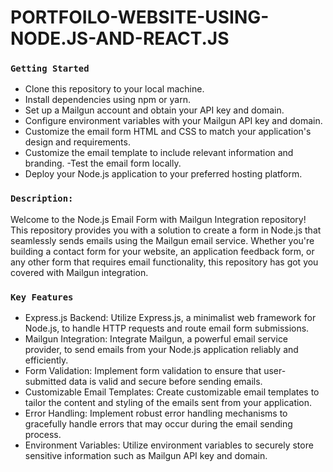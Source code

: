 

# PORTFOILO-WEBSITE-USING-NODE.JS-AND-REACT.JS

### `Getting Started` ### 

- Clone this repository to your local machine.
- Install dependencies using npm or yarn.
- Set up a Mailgun account and obtain your API key and domain.
- Configure environment variables with your Mailgun API key and domain.
- Customize the email form HTML and CSS to match your application's design and requirements.
- Customize the email template to include relevant information and branding.
-Test the email form locally.
- Deploy your Node.js application to your preferred hosting platform.

### `Description:` ### 
Welcome to the Node.js Email Form with Mailgun Integration repository! This repository provides you with a solution to create a form in Node.js that seamlessly sends emails using the Mailgun email service. Whether you're building a contact form for your website, an application feedback form, or any other form that requires email functionality, this repository has got you covered with Mailgun integration.

### `Key Features` ###
- Express.js Backend: Utilize Express.js, a minimalist web framework for Node.js, to handle HTTP requests and route email form submissions.
- Mailgun Integration: Integrate Mailgun, a powerful email service provider, to send emails from your Node.js application reliably and efficiently.
- Form Validation: Implement form validation to ensure that user-submitted data is valid and secure before sending emails.
- Customizable Email Templates: Create customizable email templates to tailor the content and styling of the emails sent from your application.
- Error Handling: Implement robust error handling mechanisms to gracefully handle errors that may occur during the email sending process.
- Environment Variables: Utilize environment variables to securely store sensitive information such as Mailgun API key and domain.
